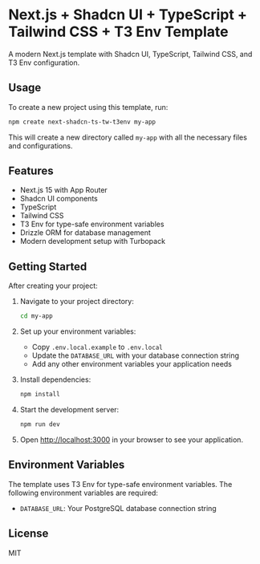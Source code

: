 # Next.js + Shadcn UI + TypeScript + Tailwind CSS + T3 Env Template

A modern Next.js template with Shadcn UI, TypeScript, Tailwind CSS, and T3 Env configuration.

## Usage

To create a new project using this template, run:

```bash
npm create next-shadcn-ts-tw-t3env my-app
```

This will create a new directory called `my-app` with all the necessary files and configurations.

## Features

- Next.js 15 with App Router
- Shadcn UI components
- TypeScript
- Tailwind CSS
- T3 Env for type-safe environment variables
- Drizzle ORM for database management
- Modern development setup with Turbopack

## Getting Started

After creating your project:

1. Navigate to your project directory:
   ```bash
   cd my-app
   ```

2. Set up your environment variables:
   - Copy `.env.local.example` to `.env.local`
   - Update the `DATABASE_URL` with your database connection string
   - Add any other environment variables your application needs

3. Install dependencies:
   ```bash
   npm install
   ```

4. Start the development server:
   ```bash
   npm run dev
   ```

5. Open [http://localhost:3000](http://localhost:3000) in your browser to see your application.

## Environment Variables

The template uses T3 Env for type-safe environment variables. The following environment variables are required:

- `DATABASE_URL`: Your PostgreSQL database connection string

## License

MIT